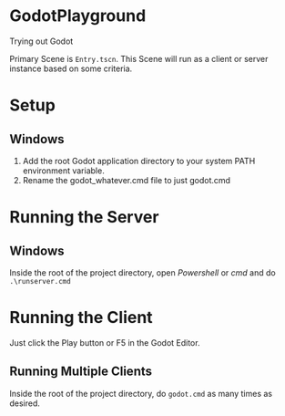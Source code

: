 # GodotPlayground
Trying out Godot

Primary Scene is `Entry.tscn`. This Scene will run as a client or server instance based on some criteria.

# Setup
## Windows
1) Add the root Godot application directory to your system PATH environment variable.
2) Rename the godot_whatever.cmd file to just godot.cmd

# Running the Server
## Windows
Inside the root of the project directory, open *Powershell* or *cmd* and do `.\runserver.cmd`

# Running the Client
Just click the Play button or F5 in the Godot Editor.

## Running Multiple Clients
Inside the root of the project directory, do `godot.cmd` as many times as desired.